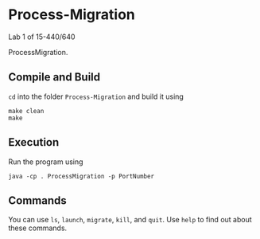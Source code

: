 Process-Migration
=================

Lab 1 of 15-440/640

ProcessMigration.

Compile and Build
-----------
`cd` into the folder `Process-Migration` and build it using
```
make clean
make
```

Execution
-----------
Run the program using
```
java -cp . ProcessMigration -p PortNumber
```

Commands
-----------
You can use `ls`, `launch`, `migrate`, `kill`, and `quit`. Use `help` to find out about these commands.
